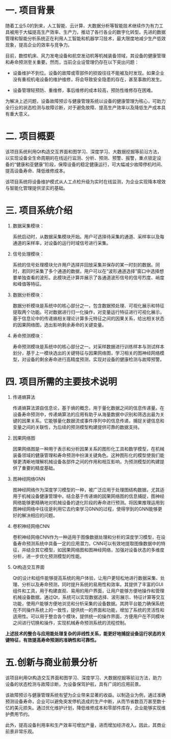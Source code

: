 # 一. 项目背景
随着工业5.0的到来，人工智能、云计算、大数据分析等智能技术继续作为有力工具被用于大幅提高生产效率、生产力，推动了各行各业的数字化转型。先进的数据管理和智能分析系统正在利用人工智能和机器学习技术，最大限度地减少生产低效现象，提高企业的效率与竞争力。

目前，数控机床、风力发电设备和航空发动机等机械装备领域，其设备的健康管理和寿命预测至关重要。然而，当前企业设管理仍存在以下突出问题：

- 设备维护不到位。设备的故障或零部件的损毁往往不能被及时发现。如果企业没有重视机电设备的维护维修，将会导致安全隐患的存在，甚至事故的发生。

- 设备管理轻预防、重维修，事后维修的成本较高，预防性维修存在困难。

为解决上述问题，设备故障预诊与健康管理系统以设备的健康管理为核心，可助力全行业的状态检测与故障诊断，对于避免故障、提高生产效率以及降低生产成本具有重大意义。

# 二. 项目概要
该项目系统利用Qt构造交互界面和图学习、深度学习、大数据挖掘等前沿方法，以实现设备全生命周期的在线运行监测、分析、预测、预警、报警，重点锁定设
备的“健康和亚健康”阶段，保障设备的稳定健康运行，可大幅减少故障停机时间、提高设备寿命、降低维修成本。

该项目系统将设备维护模式从人工点检升级为实时在线监测，为企业实现降本增效与智能化管理提供坚实的基础。

# 三. 项目系统介绍
1. 数据采集模块：

    系统启动时，从数据采集模块开始。用户可选择待采集的通道、采样率以及每通道的采样率，对设备的运行时域信号进行采集。

2. 信号处理模块：
    
    系统的信号处理模块允许用户选择并回放采集并保存的某一时刻的数据。同时，若同时采集了多个通道的数据，用户可以在“波形通道选择”窗口中选择想要单独查看的波形。此模块还计算并展示了各通道波形信号的信号烈度、峭度和峰值等特征。

3. 数据分析模块：

    数据分析模块是系统中的核心部分之一，包含数据预处理、可视化展示和特征提取两个功能。可对数据进行归一化操作，对变量运行特征进行可视化展示，基于信息论中的传递熵相关理论计算多元特征之间的因果关系，给出相关状态的因果网络图，选出影响剩余寿命的关键变量。

4. 寿命预测模块：

    寿命预测模块是系统中的核心部分之一。对采样数据进行训练样本与测试样本划分，基于上一模块选出的关键特征与因果网络图，学习相关的图神经网络模型，对设备的剩余寿命进行高精度预测，实现对设备的健康检测与故障预警。

# 四. 项目所需的主要技术说明
1. 传递熵算法
    
    传递熵算法源自信息论，基于熵的概念，用于量化数据之间的信息传递量。在设备寿命预测中，传递熵算法的应用有助于从海量数据中识别和筛选出最为关键的因果关系。它能够量化数据流或事件序列中的信息传递，捕捉关键信息和变量之间的关联性，为后续的预测模型构建提供可靠的数据支持。

2. 因果网络图

    因果网络图是一种用于表示和分析因果关系的图形化工具和数学模型，在机械装备领域的健康管理和寿命预测中扮演关键角色。这种图形化的模型使我们能够更清晰地理解机械设备各部件之间的作用和相互影响，为预测模型的构建提供了重要的精度基础。

3. 图神经网络GNN

    图神经网络作为深度学习模型的一种，被广泛应用于处理图结构数据，尤其适用于机械设备健康管理中。结合基于传递熵的因果网络图的信息捕捉，图神经网络能够更精确地对机械设备的退化阶段的寿命进行预测。将因果推理运用到图神经网络中往往是利用它去约束学习GNN的过程，使得学到的GNN能够更好的解决相应的问题。

4. 卷积神经网络CNN

    卷积神经网络CNN作为一种适用于图像数据处理和分析的深度学习模型，在设备寿命预测系统中具备一定的应用潜力。CNN可以有效地提取图像数据中的特征，并结合其它模型，如因果网络图和图神经网络，加强对设备状态的多维度分析，进一步优化预测模型的性能。

5. Qt构造交互界面

    Qt的设计和组件能够提高系统的用户体验，让用户更轻松地进行数据采集、处理、分析以及寿命预测，同时提升系统的易用性和效率。其提供了丰富的GUI组件和工具，用于构建直观、易用的用户界面，让用户能够方便地操作和管理机械设备数据。通过Qt，系统可以实现数据选择、波形展示、特征计算等交互功能，使用户能够方便地浏览和分析采集的设备数据。其跨平台能力确保系统在不同操作系统上的一致性，提供统一的界面和功能，增加了系统的灵活性和适用性。可以用于整合各个模块，提供统一的操作界面，方便用户在不同模块之间进行切换和操作，实现机械寿命预测系统的流程控制。


__上述技术的整合与应用能处理复杂的非线性关系，能更好地捕捉设备运行状态的关键特征，有效提高寿命预测的准确性和可靠性。__

# 五.创新与商业前景分析
该项目利用Qt构造交互界面和图学习、深度学习、大数据挖掘等前沿方法，助力设备的状态检测与故障诊断，为设备保驾护航，具有广阔的应用前景。

该故障预诊与健康管理系统有望为企业带来显著的收益。以制造业为例，通过准确预测设备寿命，企业可以避免突发停机造成的生产中断，从而节省数百万甚至数十亿的美元损失。通过优化维护计划，降低维修成本和零部件库存，企业能够实现维护费用节约。

此外，提高设备利用率和生产效率可增加产量，进而增加经济收入。因此，其商业前景非常乐观。